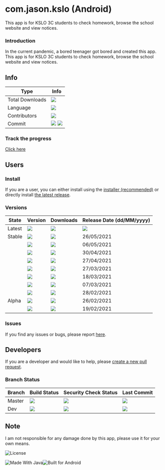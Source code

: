 # com.jason.kslo (Android)

This app is for KSLO 3C students to check homework, browse the school website and view notices.

### Introduction
In the current pandemic, a bored teenager got bored and created this app. This app is for KSLO 3C students to check homework, browse the school website and view notices.

## Info
Type       | Info
---------- | ---------- |
Total Downloads|[![](https://img.shields.io/github/downloads/johnfai91/com.jason.kslo/total?logo=GitHub/total.svg)](https://github.com/JohnFai91/com.jason.kslo)
Language| [![](https://shields.io/github/languages/top/johnfai91/com.jason.kslo?logo=GitHub)](https://github.com/JohnFai91/com.jason.kslo/search?l=java)
Contributors|[![](https://contrib.rocks/image?repo=johnfai91/com.jason.kslo)](https://img.shields.io/github/contributors/johnfai91/com.jason.kslo)
Commit| [![](https://img.shields.io/github/commit-activity/w/johnfai91/com.jason.kslo)](https://github.com/JohnFai91/com.jason.kslo) [![](https://img.shields.io/github/commit-activity/m/johnfai91/com.jason.kslo)](https://github.com/JohnFai91/com.jason.kslo)

### Track the progress
[Click here](https://github.com/JohnFai91/com.jason.kslo/projects/5)

## Users
### Install
If you are a user, you can either install using the [installer (recommended)](https://github.com/JohnFai91/KSLO_Installer/releases/latest) or directly install [the latest release](https://github.com/JohnFai91/com.jason.kslo/releases/latest).

### Versions
State      | Version      | Downloads    | Release Date (dd/MM/yyyy) |
---------- | ------------ | ------------ |               ----------- |
Latest|[![](https://img.shields.io/badge/release-v.1.1.4-blue?logo=GitHub)](https://github.com/JohnFai91/com.jason.kslo/releases/v.1.1.4)| [![](https://shields.io/github/downloads/johnfai91/com.jason.kslo/v.1.1.4/total?logo=GitHub)](https://github.com/JohnFai91/com.jason.kslo/releases/v.1.1.4)|[![](https://shields.io/github/release-date/johnfai91/com.jason.kslo)](https://github.com/JohnFai91/com.jason.kslo/releases/v.1.1.4)
Stable|[![](https://img.shields.io/badge/release-v.1.1.3-blue?logo=GitHub)](https://github.com/JohnFai91/com.jason.kslo/releases/v.1.1.3)| [![](https://shields.io/github/downloads/johnfai91/com.jason.kslo/v.1.1.3/total?logo=GitHub)](https://github.com/JohnFai91/com.jason.kslo/releases/v.1.1.3)| 26/05/2021
<br />|[![](https://img.shields.io/badge/release-v.1.1.2-blue?logo=GitHub)](https://github.com/JohnFai91/com.jason.kslo/releases/v.1.1.2)| [![](https://shields.io/github/downloads/johnfai91/com.jason.kslo/v.1.1.2/total?logo=GitHub)](https://github.com/JohnFai91/com.jason.kslo/releases/v.1.1.2)| 06/05/2021 
<br />|[![](https://img.shields.io/badge/release-v.1.1.1-blue?logo=GitHub)](https://github.com/JohnFai91/com.jason.kslo/releases/v.1.1.1)| [![](https://shields.io/github/downloads/johnfai91/com.jason.kslo/v.1.1.1/total?logo=GitHub)](https://github.com/JohnFai91/com.jason.kslo/releases/v.1.1.1)| 30/04/2021
<br />|[![](https://img.shields.io/badge/release-v.1.1.0--beta-blue?logo=GitHub)](https://github.com/JohnFai91/com.jason.kslo/releases/v.1.1.0-beta)| [![](https://shields.io/github/downloads/johnfai91/com.jason.kslo/v.1.1.0-beta/total?logo=GitHub)](https://github.com/JohnFai91/com.jason.kslo/releases/v.1.1.0-beta)| 27/04/2021
<br />|[![](https://img.shields.io/badge/release-v.1.0.9--beta-blue?logo=GitHub)](https://github.com/JohnFai91/com.jason.kslo/releases/v.1.0.9-beta)| [![](https://shields.io/github/downloads/johnfai91/com.jason.kslo/v.1.0.9-beta/total?logo=GitHub)](https://github.com/JohnFai91/com.jason.kslo/releases/v.1.0.9-beta)| 27/03/2021
<br />|[![](https://img.shields.io/badge/release-v.1.0.8--beta-blue?logo=GitHub)](https://github.com/JohnFai91/com.jason.kslo/releases/v.1.0.8-beta)| [![](https://shields.io/github/downloads/johnfai91/com.jason.kslo/v.1.0.8-beta/total?logo=GitHub)](https://github.com/JohnFai91/com.jason.kslo/releases/v.1.0.8-beta)| 18/03/2021
<br />|[![](https://img.shields.io/badge/release-v.1.0.7--beta-blue?logo=GitHub)](https://github.com/JohnFai91/com.jason.kslo/releases/v.1.0.7-beta)| [![](https://shields.io/github/downloads/johnfai91/com.jason.kslo/v.1.0.7-beta/total?logo=GitHub)](https://github.com/JohnFai91/com.jason.kslo/releases/v.1.0.7-beta)| 07/03/2021
<br />|[![](https://img.shields.io/badge/release-v.1.0.6--beta-blue?logo=GitHub)](https://github.com/JohnFai91/com.jason.kslo/releases/v.1.0.6-beta)| [![](https://shields.io/github/downloads/johnfai91/com.jason.kslo/v.1.0.6-beta/total?logo=GitHub)](https://github.com/JohnFai91/com.jason.kslo/releases/v.1.0.6-beta)| 28/02/2021
Alpha|[![](https://img.shields.io/badge/release-v.1.0.5--alpha-blue?logo=GitHub)](https://github.com/JohnFai91/com.jason.kslo/releases/v.1.0.5-alpha)| [![](https://shields.io/github/downloads/johnfai91/com.jason.kslo/v.1.0.5-alpha/total?logo=GitHub)](https://github.com/JohnFai91/com.jason.kslo/releases/v.1.0.5-alpha)| 26/02/2021
<br />|[![](https://img.shields.io/badge/release-v.1.0.4--alpha-blue?logo=GitHub)](https://github.com/JohnFai91/com.jason.kslo/releases/v1.0.4-alpha)| [![](https://shields.io/github/downloads/johnfai91/com.jason.kslo/v1.0.4-alpha/total?logo=GitHub)](https://github.com/JohnFai91/com.jason.kslo/releases/v1.0.4-alpha)| 19/02/2021

### Issues
If you find any issues or bugs, please report [here](https://github.com/JohnFai91/com.jason.kslo/issues/new/choose).

## Developers
If you are a developer and would like to help, please [create a new pull request](https://github.com/JohnFai91/com.jason.kslo/compare).

### Branch Status
Branch          |Build Status  | Security Check Status | Last Commit
------------    | ------------ |         ------------- | ---------- |
Master          |[![](https://img.shields.io/github/workflow/status/johnfai91/com.jason.kslo/Build/master?logo=GitHub&label=Build)](https://github.com/JohnFai91/com.jason.kslo/actions/workflows/android_build.yml?query=branch%3Amaster) | [![](https://img.shields.io/github/workflow/status/johnfai91/com.jason.kslo/CodeQL/master?logo=GitHub&label=CodeQL)](https://github.com/JohnFai91/com.jason.kslo/actions/workflows/codeql-analysis.yml?query=branch%3Adev) | [![](https://shields.io/github/last-commit/johnfai91/com.jason.kslo/master?logo=GitHub)](https://github.com/JohnFai91/com.jason.kslo)
Dev             |[![](https://img.shields.io/github/workflow/status/johnfai91/com.jason.kslo/Build/dev?logo=GitHub&label=Build)](https://github.com/JohnFai91/com.jason.kslo/actions/workflows/android_build.yml?query=branch%3Amaster) | [![](https://img.shields.io/github/workflow/status/johnfai91/com.jason.kslo/CodeQL/dev?logo=GitHub&label=CodeQL)](https://github.com/JohnFai91/com.jason.kslo/actions/workflows/codeql-analysis.yml?query=branch%3Adev)| [![](https://shields.io/github/last-commit/johnfai91/com.jason.kslo/dev?logo=GitHub)](https://github.com/JohnFai91/com.jason.kslo/tree/dev)

## Note
I am not responsible for any damage done by this app, please use it for your own means.

<img
    alt= "License"
    src = "https://www.gnu.org/graphics/gplv3-with-text-136x68.png"/>
    
<img
    alt = "Made With Java"
    src = "https://forthebadge.com/images/badges/made-with-java.svg"/><img 
    alt = "Built for Android" 
    src = "https://forthebadge.com/images/badges/built-for-android.svg"/>

